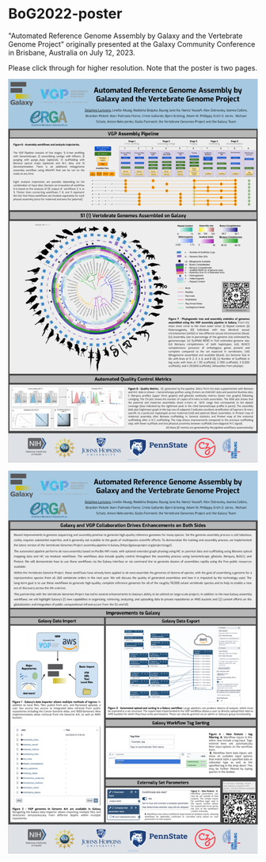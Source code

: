 # BoG2022-poster
"Automated Reference Genome Assembly by Galaxy and the Vertebrate Genome Project" originally presented at the Galaxy Community Conference in Brisbane, Australia on July 12, 2023. 

Please click through for higher resolution. Note that the poster is two pages. 

![poster1](GCC2023_VGP_poster_pg1.png)

![poster2](GCC2023_VGP_poster_pg2.png)
